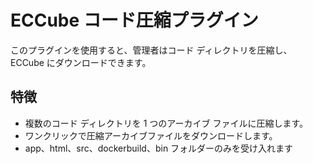# ECCube コード圧縮プラグイン
このプラグインを使用すると、管理者はコード ディレクトリを圧縮し、ECCube にダウンロードできます。
## 特徴
-   複数のコード ディレクトリを 1 つのアーカイブ ファイルに圧縮します。
-   ワンクリックで圧縮アーカイブファイルをダウンロードします。
-   app、html、src、dockerbuild、bin フォルダーのみを受け入れます